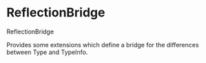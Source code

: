 # ReflectionBridge
ReflectionBridge

Provides some extensions which define a bridge for the differences between Type and TypeInfo.